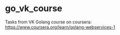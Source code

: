 # go_vk_course
Tasks from VK Golang course on coursera: https://www.coursera.org/learn/golang-webservices-1
